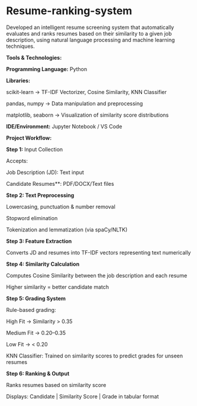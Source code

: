 # Resume-ranking-system

Developed an intelligent resume screening system that automatically evaluates and ranks resumes based on their similarity to a given job description, using natural language processing and machine learning techniques.

**Tools & Technologies:**

**Programming Language:** Python

**Libraries:**

 scikit-learn → TF-IDF Vectorizer, Cosine Similarity, KNN Classifier

 pandas, numpy → Data manipulation and preprocessing

 matplotlib, seaborn  → Visualization of similarity score distributions

**IDE/Environment:** Jupyter Notebook / VS Code

**Project Workflow:**

**Step 1:** Input Collection

Accepts:

  Job Description (JD): Text input

  Candidate Resumes**: PDF/DOCX/Text files

**Step 2: Text Preprocessing**

Lowercasing, punctuation & number removal

Stopword elimination

Tokenization and lemmatization (via spaCy/NLTK)

**Step 3: Feature Extraction**

Converts JD and resumes into TF-IDF vectors representing text numerically

**Step 4: Similarity Calculation**

Computes Cosine Similarity between the job description and each resume

Higher similarity = better candidate match

**Step 5: Grading System**

Rule-based grading:

High Fit → Similarity > 0.35

Medium Fit → 0.20–0.35

Low Fit → < 0.20

KNN Classifier: Trained on similarity scores to predict grades for unseen resumes

**Step 6: Ranking & Output**

Ranks resumes based on similarity score

Displays:
Candidate | Similarity Score | Grade in tabular format

